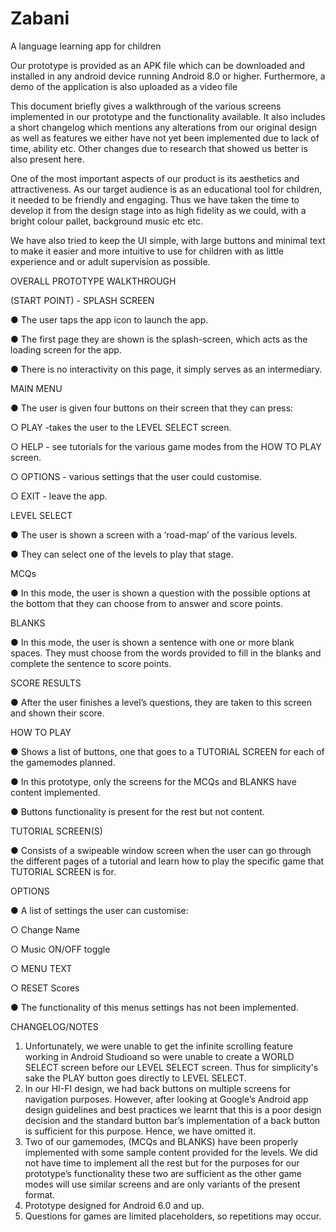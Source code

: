 # Zabani
A language learning app for children

Our prototype is provided as an APK file which can be downloaded and installed in any android device running Android 8.0 or higher. Furthermore, a demo of the application is also uploaded as a video file

This document briefly gives a walkthrough of the various screens implemented in our prototype and the functionality available. It also includes a short changelog which mentions any alterations from our original design as well as features we either have not yet been implemented due to lack of time, ability etc. Other changes due to research that showed us better is also present here.

One of the most important aspects of our product is its aesthetics and attractiveness. As our target audience is as an educational tool for children, it needed to be friendly and engaging. Thus we have taken the time to develop it from the design stage into as high fidelity as we could, with a bright colour pallet, background music etc etc.

We have also tried to keep the UI simple, with large buttons and minimal text to make it easier and more intuitive to use for children with as little experience and or adult supervision as possible.

OVERALL PROTOTYPE WALKTHROUGH

(START POINT) - SPLASH SCREEN

●	The user taps the app icon to launch the app.

●	The first page they are shown is the splash-screen, which acts as the loading screen for the app.

●	There is no interactivity on this page, it simply serves as an intermediary.

MAIN MENU

●	The user is given four buttons on their screen that they can press:

○	PLAY -takes the user to the LEVEL SELECT screen.

○	HELP - see tutorials for the various game modes from the HOW TO PLAY screen.

○	OPTIONS - various settings that the user could customise.

○	EXIT - leave the app.

LEVEL SELECT

●	The user is shown a screen with a ‘road-map’ of the various levels.

●	They can select one of the levels to play that stage.

MCQs

●	In this mode, the user is shown a question with the possible options at the bottom that they can choose from to answer and score points.

BLANKS

●	In this mode, the user is shown a sentence with one or more blank spaces. They must choose from the words provided to fill in the blanks and complete the sentence to 
score points.

SCORE RESULTS

●	After the user finishes a level’s questions, they are taken to this screen and shown their score.

HOW TO PLAY

●	Shows a list of buttons, one that goes to a TUTORIAL SCREEN for each of the gamemodes planned. 

●	In this prototype, only the screens for the MCQs and BLANKS have content implemented. 

●	Buttons functionality is present for the rest but not content.

TUTORIAL SCREEN(S)

●	Consists of a swipeable window screen when the user can go through the different pages of a tutorial and learn how to play the specific game that TUTORIAL SCREEN is 
for.

OPTIONS

●	A list of settings the user can customise:

○	Change Name 

○	Music ON/OFF toggle 

○	MENU TEXT 

○	RESET Scores 

●	The functionality of this menus settings has not been implemented.


CHANGELOG/NOTES

1.	Unfortunately, we were unable to get the infinite scrolling feature working in Android Studioand  so were unable to create a WORLD SELECT screen before our LEVEL SELECT screen. Thus for simplicity's sake the PLAY button goes directly to LEVEL SELECT.
2.	In our HI-FI design, we had back buttons on multiple screens for navigation purposes. However, after looking at Google’s Android app design guidelines and best practices we learnt that this is a poor design decision and the standard button bar’s  implementation of a back button is sufficient for this purpose. Hence, we have omitted it.
3.	Two of our gamemodes, (MCQs and BLANKS) have been properly implemented with some sample content provided for the levels. We did not have time to implement all the rest but for the purposes for our prototype’s functionality these two are sufficient as the other game modes will use similar screens and are only variants of the present format. 
4.	Prototype designed for Android 6.0 and up.
5.	Questions for games are limited placeholders, so repetitions may occur.

